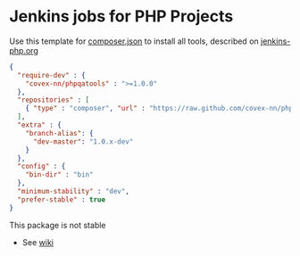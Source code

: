 Jenkins jobs for PHP Projects
=============================

Use this template for [composer.json](http://getcomposer.org/) to install all tools, described on [jenkins-php.org](http://jenkins-php.org/)

```json
{
  "require-dev" : {
    "covex-nn/phpqatools" : ">=1.0.0"
  }, 
  "repositories" : [
    { "type" : "composer", "url" : "https://raw.github.com/covex-nn/phpqatools/master" }
  ], 
  "extra" : {
    "branch-alias": {
      "dev-master": "1.0.x-dev"
    }
  }, 
  "config" : {
    "bin-dir" : "bin"
  }, 
  "minimum-stability" : "dev", 
  "prefer-stable" : true
}
```

This package is not stable
* See [wiki](wiki)
